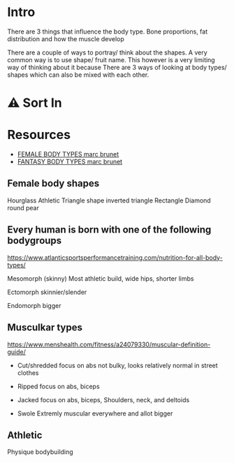 # Intro
There are 3 things that influence the body type. Bone proportions, fat distribution and how the muscle develop

There are a couple of ways to portray/ think about the shapes. A very common way is to use shape/ fruit name. This however is a very limiting way of thinking about it because 
There are 3 ways of looking at  body types/ shapes which can also be mixed with each other.

# ⚠ Sort In



# Resources
- [FEMALE BODY TYPES marc brunet](https://www.youtube.com/watch?v=Rh1K28FMJuo)
- [FANTASY BODY TYPES marc brunet](https://www.youtube.com/watch?v=nNtHUZKbP3E)


## Female body shapes
Hourglass
Athletic
Triangle shape
inverted triangle
Rectangle
Diamond
round
pear

## Every human is born with one of the following bodygroups
https://www.atlanticsportsperformancetraining.com/nutrition-for-all-body-types/

Mesomorph (skinny)
Most athletic build, wide hips, shorter limbs

Ectomorph
skinnier/slender

Endomorph
bigger

## Musculkar types
https://www.menshealth.com/fitness/a24079330/muscular-definition-guide/

- Cut/shredded
focus on abs
not bulky, looks relatively normal in street clothes


- Ripped
focus on abs, biceps

- Jacked
focus on abs, biceps, Shoulders, neck, and deltoids

- Swole
Extremly muscular everywhere and allot bigger


## Athletic
Physique
bodybuilding

